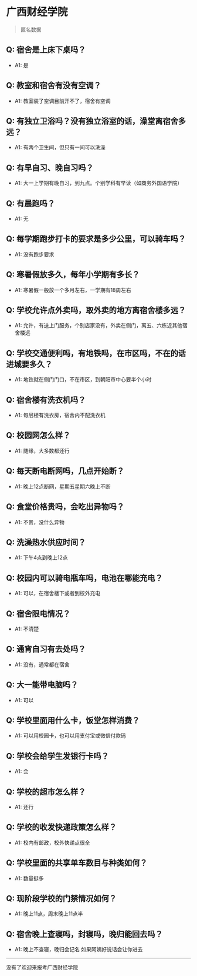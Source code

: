 # 广西财经学院
> 匿名数据
## Q: 宿舍是上床下桌吗？
- A1: 是
## Q: 教室和宿舍有没有空调？
- A1: 教室装了空调目前开不了，宿舍有空调
## Q: 有独立卫浴吗？没有独立浴室的话，澡堂离宿舍多远？
- A1: 有两个卫生间，但只有一间可以洗澡
## Q: 有早自习、晚自习吗？
- A1: 大一上学期有晚自习，到九点。个别学科有早读（如商务外国语学院）
## Q: 有晨跑吗？
- A1: 无
## Q: 每学期跑步打卡的要求是多少公里，可以骑车吗？
- A1: 没有跑步要求
## Q: 寒暑假放多久，每年小学期有多长？
- A1: 寒暑假一般放一个多月左右，一学期有18周左右
## Q: 学校允许点外卖吗，取外卖的地方离宿舍楼多远？
- A1: 允许，有送上门服务，个别店家没有，外卖在侧门，离五、六栋近其他宿舍楼远
## Q: 学校交通便利吗，有地铁吗，在市区吗，不在的话进城要多久？
- A1: 地铁就在侧门门口，不在市区，到朝阳市中心要半个小时
## Q: 宿舍楼有洗衣机吗？
- A1: 每层楼有洗衣房，宿舍内不配洗衣机
## Q: 校园网怎么样？
- A1: 随缘，大多数都还行
## Q: 每天断电断网吗，几点开始断？
- A1: 晚上12点断网，星期五星期六晚上不断
## Q: 食堂价格贵吗，会吃出异物吗？
- A1: 不贵，没什么异物
## Q: 洗澡热水供应时间？
- A1: 下午4点到晚上12点
## Q: 校园内可以骑电瓶车吗，电池在哪能充电？
- A1: 可以，在宿舍楼下或者到校外充电
## Q: 宿舍限电情况？
- A1: 不清楚
## Q: 通宵自习有去处吗？
- A1: 没有，通常都在宿舍
## Q: 大一能带电脑吗？
- A1: 可以
## Q: 学校里面用什么卡，饭堂怎样消费？
- A1: 可以用校园卡，也可以用支付宝或微信付款码
## Q: 学校会给学生发银行卡吗？
- A1: 会
## Q: 学校的超市怎么样？
- A1: 还行
## Q: 学校的收发快递政策怎么样？
- A1: 校内有邮政，校外快递点很全
## Q: 学校里面的共享单车数目与种类如何？
- A1: 数量挺多
## Q: 现阶段学校的门禁情况如何？
- A1: 晚上11点，周末晚上11点半
## Q: 宿舍晚上查寝吗，封寝吗，晚归能回去吗？
- A1: 晚上不查寝，晚归会记名 如果阿姨好说话会让你进去
***
没有了欢迎来报考广西财经学院